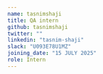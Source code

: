 ```yaml
---
name: tasnimshaji
title: QA intern
github: tasnimshaji
twitter: ""
linkedin: "tasnim-shaji"
slack: "U093E78U1MZ"
joining_date: "15 JULY 2025"
role: Intern
---
```



